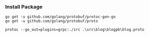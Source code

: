 ### Install Package
```
go get -u github.com/golang/protobuf/protoc-gen-go
go get -u github.com/golang/protobuf/proto
```
```protobuf
protoc --go_out=plugins=grpc:./src .\src\blog\blogpb\blog.proto
```